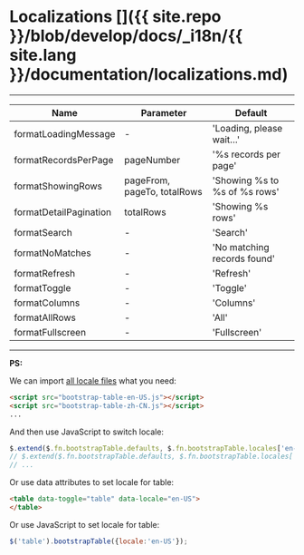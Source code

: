 # Localizations []({{ site.repo }}/blob/develop/docs/_i18n/{{ site.lang }}/documentation/localizations.md)

---

<table class="table"
       id="l"
       data-search="true"
       data-show-toggle="true"
       data-show-columns="true"
       data-mobile-responsive="true">
    <thead>
    <tr>
        <th>Name</th>
        <th>Parameter</th>
        <th>Default</th>
    </tr>
    </thead>
    <tbody>
    <tr>
        <td>formatLoadingMessage</td>
        <td>-</td>
        <td>'Loading, please wait…'</td>
    </tr>
    <tr>
        <td>formatRecordsPerPage</td>
        <td>pageNumber</td>
        <td>'%s records per page'</td>
    </tr>
    <tr>
        <td>formatShowingRows</td>
        <td>pageFrom, pageTo, totalRows</td>
        <td>'Showing %s to %s of %s rows'</td>
    </tr>
    <tr>
        <td>formatDetailPagination</td>
        <td>totalRows</td>
        <td>'Showing %s rows'</td>
    </tr>
    <tr>
        <td>formatSearch</td>
        <td>-</td>
        <td>'Search'</td>
    </tr>
    <tr>
        <td>formatNoMatches</td>
        <td>-</td>
        <td>'No matching records found'</td>
    </tr>
    <tr>
        <td>formatRefresh</td>
        <td>-</td>
        <td>'Refresh'</td>
    </tr>
    <tr>
        <td>formatToggle</td>
        <td>-</td>
        <td>'Toggle'</td>
    </tr>
    <tr>
        <td>formatColumns</td>
        <td>-</td>
        <td>'Columns'</td>
    </tr>
    <tr>
        <td>formatAllRows</td>
        <td>-</td>
        <td>'All'</td>
    </tr>
    <tr>
        <td>formatFullscreen</td>
        <td>-</td>
        <td>'Fullscreen'</td>
    </tr>
	</tbody>
</table>

---

**PS:**

We can import [all locale files](https://github.com/wenzhixin/bootstrap-table/tree/master/src/locale) what you need:

```html
<script src="bootstrap-table-en-US.js"></script>
<script src="bootstrap-table-zh-CN.js"></script>
...
```

And then use JavaScript to switch locale:

```js
$.extend($.fn.bootstrapTable.defaults, $.fn.bootstrapTable.locales['en-US']);
// $.extend($.fn.bootstrapTable.defaults, $.fn.bootstrapTable.locales['zh-CN']);
// ...
```

Or use data attributes to set locale for table:

```html
<table data-toggle="table" data-locale="en-US">
</table>
```

Or use JavaScript to set locale for table:

```js
$('table').bootstrapTable({locale:'en-US'});
```
